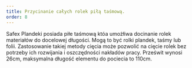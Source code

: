 ```yaml
---
title: Przycinanie całych rolek piłą taśmową.
order: 8
---
```

Safex Plandeki posiada piłe taśmową któa umożłiwa docinanie rolek materiałów do docelowej długości. Mogą to być rolki plandek, taśmy lub folii. 
Zastosowanie takiej metody cięcia może pozwolić na cięcie rolek bez potrzeby ich rozwijania i oszczędności nakładów pracy. Prześwit wynosi 26cm, maksymalna długość elementu do pociecia to 110cm. 
